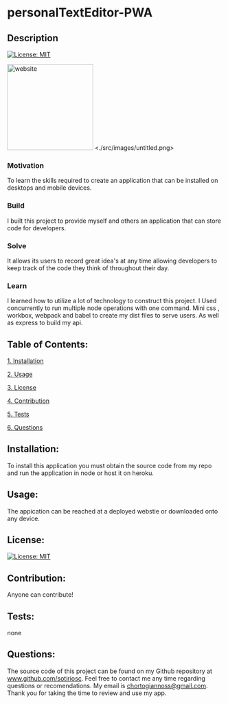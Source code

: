 # personalTextEditor-PWA

## Description

[![License: MIT](https://img.shields.io/badge/License-MIT-yellow.svg)](https://opensource.org/licenses/MIT)

<img src="./src/images/untitled.png" alt="website" width="200" height="200"> <./src/images/untitled.png></a>
### Motivation

To learn the skills required to create an application that can be installed on desktops and mobile devices.

### Build

I built this project to provide myself and others an application that can store code for developers. 

### Solve

It allows its users to record great idea's at any time allowing developers to keep track of the code they think of throughout their day. 

### Learn

I learned how to utilize a lot of technology to construct this project. I Used concurrently to run multiple node operations with one command. Mini css , workbox, webpack and babel to create my dist files to serve users. As well as  express to  build my api.

## Table of Contents:

[1. Installation](#Installation)

[2. Usage](#Usage)

[3. License](#License)

[4. Contribution](#Contribution)

[5. Tests](#Tests)

[6. Questions](#Questions)
        
## Installation:

To install this application you must obtain the source code from my repo and run the application in node or host it on heroku. 

## Usage:

The appication can be reached at a deployed webstie or downloaded onto any device.

## License:


[![License: MIT](https://img.shields.io/badge/License-MIT-yellow.svg)](https://opensource.org/licenses/MIT)

## Contribution:

Anyone can contribute!

## Tests:

none

## Questions:

The source code of this project can be found on my Github repository at www.github.com/sotiriosc. Feel free to contact 
me any time regarding questions or recomendations. My email is chortogiannoss@gmail.com. Thank you for taking the time to review and use my app. 

        